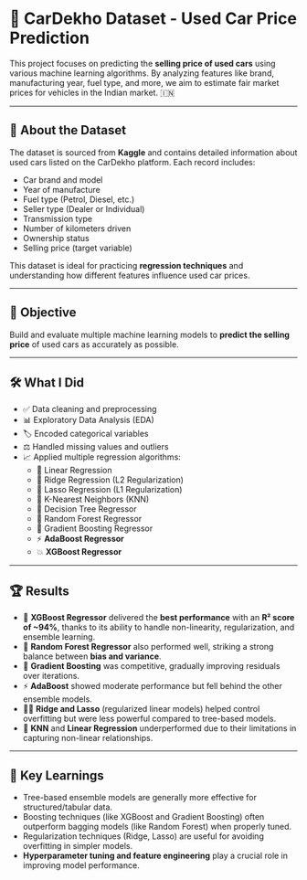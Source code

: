 # 🚗 CarDekho Dataset - Used Car Price Prediction

This project focuses on predicting the **selling price of used cars** using various machine learning algorithms. By analyzing features like brand, manufacturing year, fuel type, and more, we aim to estimate fair market prices for vehicles in the Indian market. 🇮🇳

---

## 📖 About the Dataset

The dataset is sourced from **Kaggle** and contains detailed information about used cars listed on the CarDekho platform. Each record includes:

- Car brand and model  
- Year of manufacture  
- Fuel type (Petrol, Diesel, etc.)  
- Seller type (Dealer or Individual)  
- Transmission type  
- Number of kilometers driven  
- Ownership status  
- Selling price (target variable)  

This dataset is ideal for practicing **regression techniques** and understanding how different features influence used car prices.

---

## 🎯 Objective

Build and evaluate multiple machine learning models to **predict the selling price** of used cars as accurately as possible.

---

## 🛠️ What I Did

- ✅ Data cleaning and preprocessing  
- 📊 Exploratory Data Analysis (EDA)  
- 🏷️ Encoded categorical variables  
- ⚖️ Handled missing values and outliers  
- 📈 Applied multiple regression algorithms:
  - 📐 Linear Regression  
  - 🔵 Ridge Regression (L2 Regularization)  
  - 🔴 Lasso Regression (L1 Regularization)  
  - 📍 K-Nearest Neighbors (KNN)  
  - 🌳 Decision Tree Regressor  
  - 🌲 Random Forest Regressor  
  - 🚀 Gradient Boosting Regressor  
  - ⚡ **AdaBoost Regressor**  
  - 💥 **XGBoost Regressor**

---

## 🏆 Results

- 💯 **XGBoost Regressor** delivered the **best performance** with an **R² score of ~94%**, thanks to its ability to handle non-linearity, regularization, and ensemble learning.
- 🌲 **Random Forest Regressor** also performed well, striking a strong balance between **bias and variance**.
- 🚀 **Gradient Boosting** was competitive, gradually improving residuals over iterations.
- ⚡ **AdaBoost** showed moderate performance but fell behind the other ensemble models.
- 🔵🔴 **Ridge and Lasso** (regularized linear models) helped control overfitting but were less powerful compared to tree-based models.
- 📐 **KNN** and **Linear Regression** underperformed due to their limitations in capturing non-linear relationships.

---

## 📌 Key Learnings

- Tree-based ensemble models are generally more effective for structured/tabular data.
- Boosting techniques (like XGBoost and Gradient Boosting) often outperform bagging models (like Random Forest) when properly tuned.
- Regularization techniques (Ridge, Lasso) are useful for avoiding overfitting in simpler models.
- **Hyperparameter tuning and feature engineering** play a crucial role in improving model performance.
